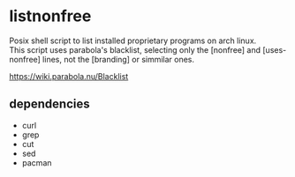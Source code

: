 # listnonfree
Posix shell script to list installed proprietary programs on arch linux.  
This script uses parabola's blacklist, selecting only the [nonfree] and [uses-nonfree] lines, not the [branding] or simmilar ones.

https://wiki.parabola.nu/Blacklist

## dependencies
- curl
- grep
- cut
- sed
- pacman
